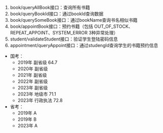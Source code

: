1. book/queryAllBook接口：查询所有书籍
2. book/queryBookId接口：通过bookId查询数据
3. book/querySomeBook接口：通过bookName查询书名相似书籍
4. book/appointBook接口：预约书籍（包括 OUT_OF_STOCK、REPEAT_APPOINT、SYSTEM_ERROR 3种异常处理）
5. student/validateStudent接口：验证学生登陆密码信息
6. appointment/queryAppoint接口：通过studengId查询学生的书籍预约信息


- 国考：
  + 2019年 副省级 64.7
  + 2020年 副省级
  + 2021年 副省级
  + 2022年 副省级
  + 2023年 副省级
  + 2023年 地级市 71.1
  + 2023年 行政执法 72.8
- 省考：
  + 2019年 A
  + 2019年 B
  + 2023年 A
